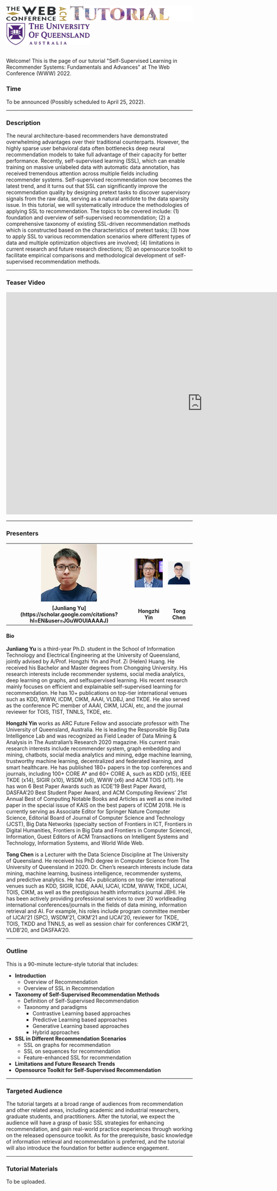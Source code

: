 ![logo_tutorial](https://raw.githubusercontent.com/ssl-recsys/ssl-recsys.github.io/main/logo_tutorial.png)
![uq_logo](https://raw.githubusercontent.com/ssl-recsys/ssl-recsys.github.io/main/uq_logo.png)

<br>
Welcome! This is the page of our tutorial "Self-Supervised Learning in Recommender Systems: Fundamentals and Advances" at The Web Conference (WWW) 2022.

### Time
To be announced (Possibly scheduled to April 25, 2022).
<hr>

### Description

The neural architecture-based recommenders have demonstrated overwhelming advantages over their traditional counterparts. However, the highly sparse user behavioral data often bottlenecks deep neural recommendation models to take full advantage of their capacity for better performance. Recently, self-supervised learning (SSL), which can enable training on massive unlabeled data with automatic data annotation, has received tremendous attention across multiple fields including recommender systems. Self-supervised recommendation now becomes the latest trend, and it turns out that SSL can significantly improve the recommendation quality by designing pretext tasks to discover supervisory signals from the raw data, serving as a natural antidote to the data sparsity issue. In this tutorial, we will systematically introduce the methodologies of applying SSL to recommendation. The topics to be covered include: (1) foundation and overview of self-supervised recommendation; (2) a comprehensive taxonomy of existing SSL-driven recommendation methods which is constructed based on the characteristics of pretext tasks; (3) how to apply SSL to various recommendation scenarios where different types of data and multiple optimization objectives are involved; (4) limitations in current research and future research directions; (5) an opensource toolkit to facilitate empirical comparisons and methodological development of self-supervised recommendation methods.

<hr>

### Teaser Video

<iframe width="1060" height="600" src="https://www.youtube.com/embed/JW7Ry4h8t4w" title="YouTube video player" frameborder="0" allow="accelerometer; autoplay; clipboard-write; encrypted-media; gyroscope; picture-in-picture" allowfullscreen></iframe>
<hr>

### Presenters
<table style="border: none;">
<tr style="border: none;">
<td align="center">
<img class="circlepic" src="https://raw.githubusercontent.com/ssl-recsys/ssl-recsys.github.io/main/junliang.jpg" />
</td>
<td align="center">
<img class="circlepic" src="https://raw.githubusercontent.com/ssl-recsys/ssl-recsys.github.io/main/hongzhi.jpg" />
</td>
<td align="center">
<img class="circlepic" src="https://raw.githubusercontent.com/ssl-recsys/ssl-recsys.github.io/main/tongchen.jpg" />
</td>
</tr>
<tr  style="border: none;">
<td align="center">
<b>[Junliang Yu](https://scholar.google.com/citations?hl=EN&user=JGuWOUIAAAAJ)</b>
</td>
<td align="center">
<b>Hongzhi Yin</b>
</td>
<td align="center">
<b>Tong Chen</b>
</td>
</tr>
</table>


#### Bio

<b>Junliang Yu</b>  is a third-year Ph.D. student in the School of Information Technology and Electrical Engineering at the University of Queensland, jointly advised by A/Prof. Hongzhi Yin and Prof. Zi (Helen) Huang. He received his Bachelor and Master degrees from Chongqing University. His research interests include recommender systems, social media analytics, deep learning on graphs, and selfsupervised learning. His recent research mainly focuses on efficient and explainable self-supervised learning for recommendation. He has 10+ publications on top-tier international venues such as KDD, WWW, ICDM, CIKM, AAAI, VLDBJ, and TKDE. He also served as the conference PC member of AAAI, CIKM, IJCAI, etc, and the journal reviewer for TOIS, TIST, TNNLS, TKDE, etc. 

<b>Hongzhi Yin</b> works as ARC Future Fellow and associate professor with The University of Queensland, Australia. He is leading the Responsible Big Data Intelligence Lab and was recognized as Field Leader of Data Mining & Analysis in The Australian’s Research 2020 magazine. His current main research interests include recommender system, graph embedding and mining, chatbots, social media analytics and mining, edge machine learning, trustworthy machine learning, decentralized and federated learning, and smart healthcare. He has published 180+ papers in the top conferences and journals, including 100+ CORE A* and 60+ CORE A, such as KDD (x15), IEEE TKDE (x14), SIGIR (x10), WSDM (x6), WWW (x6) and ACM TOIS (x11). He has won 6 Best Paper Awards such as ICDE’19 Best Paper Award, DASFAA’20 Best Student Paper Award, and ACM Computing Reviews’ 21st Annual Best of Computing Notable Books and Articles as well as one invited paper in the special issue of KAIS on the best papers of ICDM 2018. He is currently serving as Associate Editor for Springer Nature Computer Science, Editorial Board of Journal of Computer Science and Technology (JCST), Big Data Networks (specialty section of Frontiers in ICT, Frontiers in Digital Humanities, Frontiers in Big Data and Frontiers in Computer Science), Information, Guest Editors of ACM Transactions on Intelligent Systems and Technology, Information Systems, and World Wide Web. 

<b>Tong Chen</b> is a Lecturer with the Data Science Discipline at The University of Queensland. He received his PhD degree in Computer Science from The University of Queensland in 2020. Dr. Chen’s research interests include data mining, machine learning, business intelligence, recommender systems, and predictive analytics. He has 40+ publications on top-tier international venues such as KDD, SIGIR, ICDE, AAAI, IJCAI, ICDM, WWW, TKDE, IJCAI, TOIS, CIKM, as well as the prestigious health informatics journal JBHI. He has been actively providing professional services to over 20 worldleading international conferences/journals in the fields of data mining, information retrieval and AI. For example, his roles include program committee member of IJCAI’21 (SPC), WSDM’21, CIKM’21 and IJCAI’20, reviewer for TKDE, TOIS, TKDD and TNNLS, as well as session chair for conferences CIKM’21, VLDB’20, and DASFAA’20.

<hr>

### Outline

This is a 90-minute lecture-style tutorial that includes:
- <b>Introduction</b>
  - Overview of Recommendation
  - Overview of SSL in Recommendation   
- <b>Taxonomy of Self-Supervised Recommendation Methods</b>
  - Definition of Self-Supervised Recommendation
  - Taxonomy and paradigms
    - Contrastive Learning based approaches
    - Predictive Learning based approaches
    - Generative Learning based approaches
    - Hybrid approaches
- <b>SSL in Different Recommendation Scenarios</b>
  - SSL on graphs for recommendation
  - SSL on sequences for recommendation
  - Feature-enhanced SSL for recommendation
- <b>Limitations and Future Research Trends</b>
- <b>Opensource Toolkit for Self-Supervised Recommendation</b>

<hr>

### Targeted Audience

 The tutorial targets at a broad range of audiences from recommendation and other related areas, including academic and industrial researchers, graduate students, and practitioners. After the tutorial, we expect the audience will have a grasp of basic SSL strategies for enhancing recommendation, and gain real-world practice experiences through working on the released opensource toolkit. As for the prerequisite, basic knowledge of information retrieval and recommendation is preferred, and the tutorial will also introduce the foundation for better audience engagement.

<hr>

### Tutorial Materials

To be uploaded.

